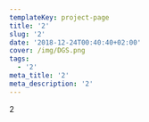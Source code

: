 ```yaml
---
templateKey: project-page
title: '2'
slug: '2'
date: '2018-12-24T00:40:40+02:00'
cover: /img/DGS.png
tags:
  - '2'
meta_title: '2'
meta_description: '2'
---
```

2
